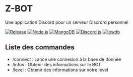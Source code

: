 # Z-BOT
Une application Discord pour un serveur Discrord personnel

[![Release](https://img.shields.io/github/package-json/v/Sachanime/Z-BOT)](https://github.com/Sachanime/Z-BOT)
[![Node.js](https://img.shields.io/badge/Node.js-v23.0.0-%235FA04E?logo=Node.js)](https://nodejs.org/)
[![MongoDB](https://img.shields.io/badge/MongoDB-6.0.3-%2347A248?logo=MongoDB)](https://www.mongodb.com/)
[![Discord.js](https://img.shields.io/badge/dynamic/json?url=https%3A%2F%2Fraw.githubusercontent.com%2FSachanime%2FZ-BOT%2Fmain%2Fpackage-lock.json&query=%24.packages%5B'node_modules%2Fdiscord.js'%5D.version&label=Discord.js&color=%235865f2&logo=Discord.js)](https://discord.js.org/)
[![lowdb](https://img.shields.io/badge/dynamic/json?url=https%3A%2F%2Fraw.githubusercontent.com%2FSachanime%2FZ-BOT%2Fmain%2Fpackage-lock.json&query=%24.packages%5B'node_modules%2Flowdb'%5D.version&label=lowdb)](https://mongoosejs.com/)

## Liste des commandes

- /connect : Lance une connexion à la base de donnée
- /infos : Obtenir des informations sur le BOT
- /level : Obtenir des informations sur votre level
